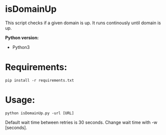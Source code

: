 # isDomainUp
This script checks if a given domain is up. It runs continously until domain is up.


**Python version:**
- Python3

# Requirements:
    pip install -r requirements.txt

# Usage:
    python isDomainUp.py -url [URL]

Default wait time between retries is 30 seconds. Change wait time with -w [seconds].
